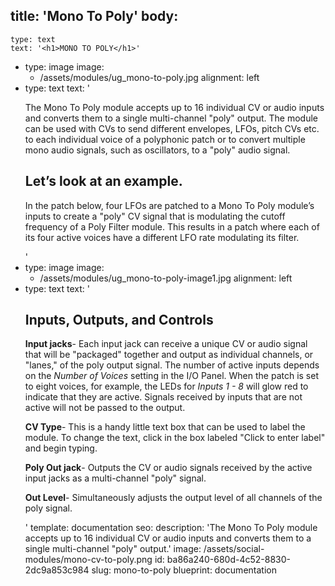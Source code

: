 title: 'Mono To Poly'
body:
  -
    type: text
    text: '<h1>MONO TO POLY</h1>'
  -
    type: image
    image:
      - /assets/modules/ug_mono-to-poly.jpg
    alignment: left
  -
    type: text
    text: '<p>The Mono To Poly module accepts up to 16 individual CV or audio inputs and converts them to a single multi-channel "poly" output. The module can be used with CVs to send different envelopes, LFOs, pitch CVs etc. to each individual voice of a polyphonic patch or to convert multiple mono audio signals, such as oscillators, to a "poly" audio signal.</p><h2>Let’s look at an example.</h2><p>In the patch below, four LFOs are patched to a Mono To Poly module’s inputs to create a "poly" CV signal that is modulating the cutoff frequency of a Poly Filter module. This results in a patch where each of its four active voices have a different LFO rate modulating its filter.</p>'
  -
    type: image
    image:
      - /assets/modules/ug_mono-to-poly-image1.jpg
    alignment: left
  -
    type: text
    text: '<h2>Inputs, Outputs, and Controls</h2><p><strong>Input jacks</strong>- Each input jack can receive a unique CV or audio signal that will be "packaged" together and output as individual channels, or "lanes," of the poly output signal. The number of active inputs depends on the <em>Number of Voices</em> setting in the I/O Panel. When the patch is set to eight voices, for example, the LEDs for <em>Inputs 1 - 8</em> will glow red to indicate that they are active. Signals received by inputs that are not active will not be passed to the output.</p><p><strong>CV Type</strong>- This is a handy little text box that can be used to label the module. To change the text, click in the box labeled "Click to enter label" and begin typing.</p><p><strong>Poly Out jack</strong>- Outputs the CV or audio signals received by the active input jacks as a multi-channel "poly" signal.</p><p><strong>Out Level</strong>- Simultaneously adjusts the output level of all channels of the poly signal.</p>'
template: documentation
seo:
  description: 'The Mono To Poly module accepts up to 16 individual CV or audio inputs and converts them to a single multi-channel "poly" output.'
  image: /assets/social-modules/mono-cv-to-poly.png
id: ba86a240-680d-4c52-8830-2dc9a853c984
slug: mono-to-poly
blueprint: documentation
